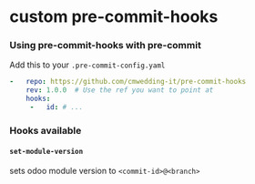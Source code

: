 custom pre-commit-hooks
================

### Using pre-commit-hooks with pre-commit

Add this to your `.pre-commit-config.yaml`

```yaml
-   repo: https://github.com/cmwedding-it/pre-commit-hooks
    rev: 1.0.0  # Use the ref you want to point at
    hooks:
     -   id: # ...
```

### Hooks available

#### `set-module-version`
sets odoo module version to `<commit-id>@<branch>`
